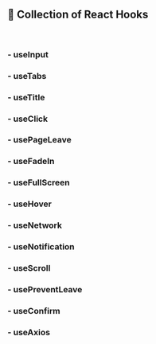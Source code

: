 ## 🔨 **Collection of React Hooks** 
<br>

### - useInput
### - useTabs
### - useTitle
### - useClick
### - usePageLeave
### - useFadeIn
### - useFullScreen
### - useHover
### - useNetwork
### - useNotification
### - useScroll
### - usePreventLeave
### - useConfirm
### - useAxios